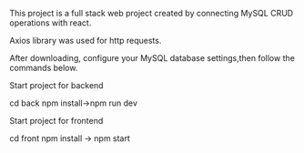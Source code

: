 This project is a full stack web project created by connecting MySQL CRUD operations with react.

Axios library was used for http requests.

After downloading, configure your MySQL database settings,then follow the commands below.


Start project for backend

cd back
npm install→npm run dev

Start project for frontend

cd front
npm install → npm start
